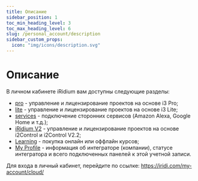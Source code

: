 ```yaml
---
title: Описание
sidebar_position: 1
toc_min_heading_level: 3
toc_max_heading_level: 6
slug: /personal_account/description
sidebar_custom_props:
  icon: "img/icons/description.svg"
---
```


# Описание

В личном кабинете iRidium вам доступны следующие разделы:

- [pro](https://dev.iridi.com/My_Account#PRO) - управление и лицензирование проектов на основе i3 Pro;
- [lite](https://dev.iridi.com/My_Account#LITE) - управление и лицензирование проектов на основе i3 Lite;
- [services](https://dev.iridi.com/My_Account#SERVICES) - подключение сторонних сервисов (Amazon Alexa, Google Home и т.д.);
- [iRidium V2](https://dev.iridi.com/My_Account#iRidium_V2) - управление и лицензирование проектов на основе i2Control и i2Control V2.2;
- [Learning](https://dev.iridi.com/My_Account#Learning) - покупка онлайн или оффлайн курсов;
- [My Profile](https://dev.iridi.com/My_Account#My_Profile) - информация об интеграторе (компании), статусе интегратора и всего подключенных панелей к этой учетной записи.

Для входа в личный кабинет, перейдите по ссылке: https://iridi.com/my-account/cloud/

